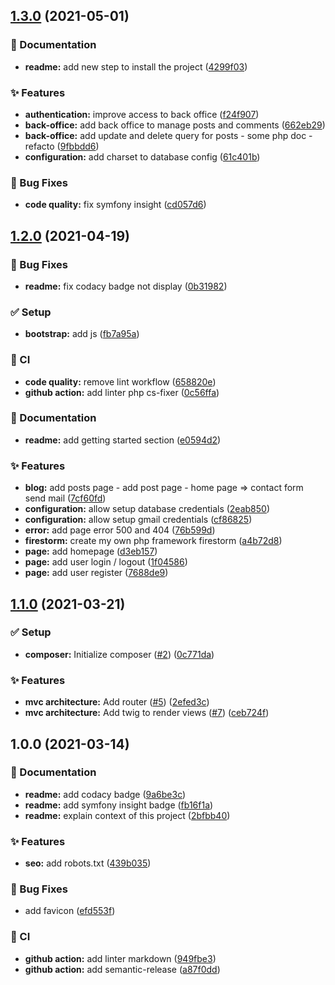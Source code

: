 ## [1.3.0](https://github.com/AlexandreCavanna/OC-Projet-5_Blog/compare/v1.2.0...v1.3.0) (2021-05-01)


### :memo: Documentation

* **readme:** add new step to install the project ([4299f03](https://github.com/AlexandreCavanna/OC-Projet-5_Blog/commit/4299f030c7b0356d4d0dd3fd409ff16db2506a52))


### :sparkles: Features

* **authentication:** improve access to back office ([f24f907](https://github.com/AlexandreCavanna/OC-Projet-5_Blog/commit/f24f9075237374c8f724314b923487d6a4fb3b51))
* **back-office:** add back office to manage posts and comments ([662eb29](https://github.com/AlexandreCavanna/OC-Projet-5_Blog/commit/662eb2999c9cd3eeb0c976165f4060195481322f))
* **back-office:** add update and delete query for posts - some php doc - refacto ([9fbbdd6](https://github.com/AlexandreCavanna/OC-Projet-5_Blog/commit/9fbbdd6bae1f0864692c62f64fddf53c1b2adc3d))
* **configuration:** add charset to database config ([61c401b](https://github.com/AlexandreCavanna/OC-Projet-5_Blog/commit/61c401bdfdb6478990868571fe72af9599b90a50))


### :bug: Bug Fixes

* **code quality:** fix symfony insight ([cd057d6](https://github.com/AlexandreCavanna/OC-Projet-5_Blog/commit/cd057d6c66481142549bed16694767c74b66a483))

## [1.2.0](https://github.com/AlexandreCavanna/OC-Projet-5_Blog/compare/v1.1.0...v1.2.0) (2021-04-19)


### :bug: Bug Fixes

* **readme:** fix codacy badge not display ([0b31982](https://github.com/AlexandreCavanna/OC-Projet-5_Blog/commit/0b31982e304bacf2595de2958bd2690dcf7e7245))


### :white_check_mark: Setup

* **bootstrap:** add js ([fb7a95a](https://github.com/AlexandreCavanna/OC-Projet-5_Blog/commit/fb7a95a7661e9dca73c9f4b03be9456739fa5513))


### :repeat: CI

* **code quality:** remove lint workflow ([658820e](https://github.com/AlexandreCavanna/OC-Projet-5_Blog/commit/658820ea25b7422d21cef2f7d31257d50b826b41))
* **github action:** add linter php cs-fixer ([0c56ffa](https://github.com/AlexandreCavanna/OC-Projet-5_Blog/commit/0c56ffae0b516692afea788834ed520825e22c20))


### :memo: Documentation

* **readme:** add getting started section ([e0594d2](https://github.com/AlexandreCavanna/OC-Projet-5_Blog/commit/e0594d2183972408777d79b35f9ca035b600c0ba))


### :sparkles: Features

* **blog:** add posts page - add post page - home page => contact form send mail ([7cf60fd](https://github.com/AlexandreCavanna/OC-Projet-5_Blog/commit/7cf60fdc54af5b4515bd7416eba6bae49ce37764))
* **configuration:** allow setup database credentials ([2eab850](https://github.com/AlexandreCavanna/OC-Projet-5_Blog/commit/2eab850a8cce7d43ab80455b7398e8edb943eb91))
* **configuration:** allow setup gmail credentials ([cf86825](https://github.com/AlexandreCavanna/OC-Projet-5_Blog/commit/cf868255ffe3fd9da42ec500402823bc4d2d0cf1))
* **error:** add page error 500 and 404 ([76b599d](https://github.com/AlexandreCavanna/OC-Projet-5_Blog/commit/76b599d80f0052a8a21f6b950bdebd6a4a4b164a))
* **firestorm:** create my own php framework firestorm ([a4b72d8](https://github.com/AlexandreCavanna/OC-Projet-5_Blog/commit/a4b72d8750ad0fc4a18aabfa46dda0c8e8bbefb8))
* **page:** add homepage ([d3eb157](https://github.com/AlexandreCavanna/OC-Projet-5_Blog/commit/d3eb1579fb8d957ead43fc9c9af08c13aaaf3ea9))
* **page:** add user login / logout ([1f04586](https://github.com/AlexandreCavanna/OC-Projet-5_Blog/commit/1f045868fa0c9d2d95e4ca1aadd109d66f22aeaf))
* **page:** add user register ([7688de9](https://github.com/AlexandreCavanna/OC-Projet-5_Blog/commit/7688de97c93e0dbe2dd13c85a3771c3b5ded28aa))

## [1.1.0](https://github.com/AlexandreCavanna/OC-Projet-5_Blog/compare/v1.0.0...v1.1.0) (2021-03-21)


### :white_check_mark: Setup

* **composer:** Initialize composer ([#2](https://github.com/AlexandreCavanna/OC-Projet-5_Blog/issues/2)) ([0c771da](https://github.com/AlexandreCavanna/OC-Projet-5_Blog/commit/0c771da339b244c2f945486a0803a735b0f6c43b))


### :sparkles: Features

* **mvc architecture:** Add router ([#5](https://github.com/AlexandreCavanna/OC-Projet-5_Blog/issues/5)) ([2efed3c](https://github.com/AlexandreCavanna/OC-Projet-5_Blog/commit/2efed3c955d17dc155b043312e52a338b401fb0c))
* **mvc architecture:** Add twig to render views ([#7](https://github.com/AlexandreCavanna/OC-Projet-5_Blog/issues/7)) ([ceb724f](https://github.com/AlexandreCavanna/OC-Projet-5_Blog/commit/ceb724f278a1557c848d974fae908944e4781348))

## 1.0.0 (2021-03-14)


### :memo: Documentation

* **readme:** add codacy badge ([9a6be3c](https://github.com/AlexandreCavanna/OC-Projet-5_Blog/commit/9a6be3c8a8fdcb344fb19907f9d4325569862669))
* **readme:** add symfony insight badge ([fb16f1a](https://github.com/AlexandreCavanna/OC-Projet-5_Blog/commit/fb16f1a2eb5d436873c09f71c64c47f86a630125))
* **readme:** explain context of this project ([2bfbb40](https://github.com/AlexandreCavanna/OC-Projet-5_Blog/commit/2bfbb407986a74ecebd87a63ab16d4892b65e8f1))


### :sparkles: Features

* **seo:** add robots.txt ([439b035](https://github.com/AlexandreCavanna/OC-Projet-5_Blog/commit/439b035e8b73377ee40801c15edbf19194878930))


### :bug: Bug Fixes

* add favicon ([efd553f](https://github.com/AlexandreCavanna/OC-Projet-5_Blog/commit/efd553faa2d175f646db9237a9eccd70c9aa4843))


### :repeat: CI

* **github action:** add linter markdown ([949fbe3](https://github.com/AlexandreCavanna/OC-Projet-5_Blog/commit/949fbe38e19d8639db71f9518b7db702da1d83e5))
* **github action:** add semantic-release ([a87f0dd](https://github.com/AlexandreCavanna/OC-Projet-5_Blog/commit/a87f0dd195db8a42a84834abb02b90890298362b))
